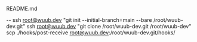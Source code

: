 README.md

--
ssh root@wuub.dev "git init --initial-branch=main --bare /root/wuub-dev.git"
ssh root@wuub.dev "git clone /root/wuub-dev.git /root/wuub-dev"
scp ./hooks/post-receive root@wuub.dev:/root/wuub-dev.git/hooks/

